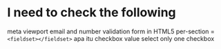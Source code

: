 # I need to check the following

meta viewport
email and number validation form in HTML5
per-section = ```<fieldset></fieldset>```
apa itu checkbox value
select only one checkbox
